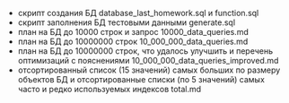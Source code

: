 - скрипт создания БД database_last_homework.sql и function.sql
- скрипт заполнения БД тестовыми данными generate.sql
- план на БД до 10000  строк  и запрос 10000_data_queries.md
- план на БД до 10000000 строк 10_000_000_data_queries.md
- план на БД до 10000000 строк, что удалось улучшить и перечень оптимизаций с пояснениями 10_000_000_data_queries_improved.md
- отсортированный список (15 значений) самых больших по размеру объектов БД и отсортированные списки (по 5 значений) самых часто и редко используемых индексов total.md